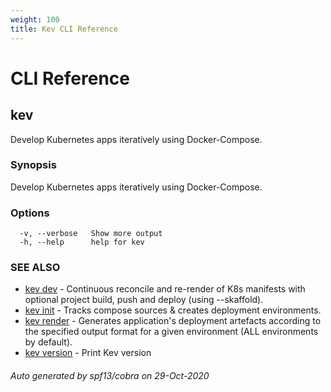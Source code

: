 ```yaml
---
weight: 100
title: Kev CLI Reference
---
```

# CLI Reference

## kev

Develop Kubernetes apps iteratively using Docker-Compose.

### Synopsis

Develop Kubernetes apps iteratively using Docker-Compose.

### Options

```
  -v, --verbose   Show more output
  -h, --help      help for kev
```

### SEE ALSO

* [kev dev](kev_dev.md)	 - Continuous reconcile and re-render of K8s manifests with optional project build, push and deploy (using --skaffold).
* [kev init](kev_init.md)	 - Tracks compose sources & creates deployment environments.
* [kev render](kev_render.md)	 - Generates application's deployment artefacts according to the specified output format for a given environment (ALL environments by default).
* [kev version](kev_version.md)	 - Print Kev version

###### Auto generated by spf13/cobra on 29-Oct-2020
